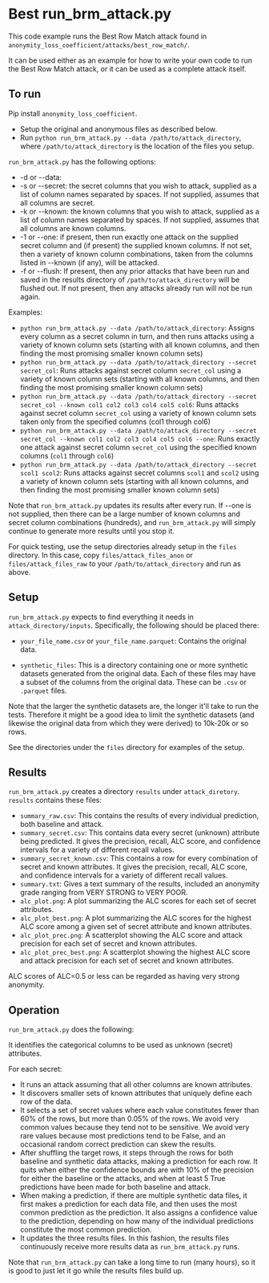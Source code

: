 # Best run_brm_attack.py

This code example runs the Best Row Match attack found in `anonymity_loss_coefficient/attacks/best_row_match/`.

It can be used either as an example for how to write your own code to run the Best Row Match attack, or it can be used as a complete attack itself.

## To run

Pip install `anonymity_loss_coefficient`.

* Setup the original and anonymous files as described below.
* Run `python run_brm_attack.py --data /path/to/attack_directory`, where `/path/to/attack_directory` is the location of the files you setup.

`run_brm_attack.py` has the following options:
* -d or --data: <path to attack directory>
* -s or --secret: the secret columns that you wish to attack, supplied as a list of column names separated by spaces. If not supplied, assumes that all columns are secret.
* -k or --known: the known columns that you wish to attack, supplied as a list of column names separated by spaces. If not supplied, assumes that all columns are known columns.
* -1 or --one: if present, then run exactly one attack on the supplied secret column and (if present) the supplied known columns. If not set, then a variety of known column combinations, taken from the columns listed in --known (if any), will be attacked.
* -f or --flush: If present, then any prior attacks that have been run and saved in the results directory of `/path/to/attack_directory` will be flushed out. If not present, then any attacks already run will not be run again.

Examples:
* `python run_brm_attack.py --data /path/to/attack_directory`: Assigns every column as a secret column in turn, and then runs attacks using a variety of known column sets (starting with all known columns, and then finding the most promising smaller known column sets)
* `python run_brm_attack.py --data /path/to/attack_directory --secret secret_col`: Runs attacks against secret column `secret_col` using a variety of known column sets (starting with all known columns, and then finding the most promising smaller known column sets)
* `python run_brm_attack.py --data /path/to/attack_directory --secret secret_col --known col1 col2 col3 col4 col5 col6`: Runs attacks against secret column `secret_col` using a variety of known column sets taken only from the specified columns (col1 through col6)
* `python run_brm_attack.py --data /path/to/attack_directory --secret secret_col --known col1 col2 col3 col4 col5 col6 --one`: Runs exactly one attack against secret column `secret_col` using the specified known columns (`col1` through `col6`)
* `python run_brm_attack.py --data /path/to/attack_directory --secret scol1 scol2`: Runs attacks against secret columns `scol1` and `scol2` using a variety of known column sets (starting with all known columns, and then finding the most promising smaller known column sets)


Note that `run_brm_attack.py` updates its results after every run. If --one is not supplied, then there can be a large number of known columns and secret column combinations (hundreds), and `run_brm_attack.py` will simply continue to generate more results until you stop it.

For quick testing, use the setup directories already setup in the `files` directory. In this case, copy `files/attack_files_anon` or `files/attack_files_raw` to your `/path/to/attack_directory` and run as above.

## Setup

`run_brm_attack.py` expects to find everything it needs in `attack_directory/inputs`. Specifically, the following should be placed there:

* `your_file_name.csv` or `your_file_name.parquet`: Contains the original data.

* `synthetic_files`: This is a directory containing one or more synthetic datasets generated from the original data. Each of these files may have a subset of the columns from the original data. These can be `.csv` or `.parquet` files.

Note that the larger the synthetic datasets are, the longer it'll take to run the tests. Therefore it might be a good idea to limit the synthetic datasets (and likewise the original data from which they were derived) to 10k-20k or so rows.

See the directories under the `files` directory for examples of the setup.


## Results

`run_brm_attack.py` creates a directory `results` under `attack_diretory`. `results` contains these files:

* `summary_raw.csv`: This contains the results of every individual prediction, both baseline and attack.
* `summary_secret.csv`: This contains data every secret (unknown) attribute being predicted. It gives the precision, recall, ALC score, and confidence intervals for a variety of different recall values.
* `summary_secret_known.csv`: This contains a row for every combination of secret and known attributes. It gives the precision, recall, ALC score, and confidence intervals for a variety of different recall values.
* `summary.txt`: Gives a text summary of the results, included an anonymity grade ranging from VERY STRONG to VERY POOR.
* `alc_plot.png`: A plot summarizing the ALC scores for each set of secret attributes.
* `alc_plot_best.png`: A plot summarizing the ALC scores for the highest ALC score among a given set of secret attribute and known attributes.
* `alc_plot_prec.png`: A scatterplot showing the ALC score and attack precision for each set of secret and known attributes.
* `alc_plot_prec_best.png`: A scatterplot showing the highest ALC score and attack precision for each set of secret and known attributes.

ALC scores of ALC=0.5 or less can be regarded as having very strong anonymity.


## Operation

`run_brm_attack.py` does the following:

It identifies the categorical columns to be used as unknown (secret) attributes.

For each secret:

* It runs an attack assuming that all other columns are known attributes.
* It discovers smaller sets of known attributes that uniquely define each row of the data.
* It selects a set of secret values where each value constitutes fewer than 60% of the rows, but more than 0.05% of the rows. We avoid very common values because they tend not to be sensitive. We avoid very rare values because most predictions tend to be False, and an occasional random correct prediction can skew the results.
* After shuffling the target rows, it steps through the rows for both baseline and synthetic data attacks, making a prediction for each row. It quits when either the confidence bounds are with 10% of the precision for either the baseline or the attacks, and when at least 5 True predictions have been made for both baseline and attack.
* When making a prediction, if there are multiple synthetic data files, it first makes a prediction for each data file, and then uses the most common prediction as the prediction. It also assigns a confidence value to the prediction, depending on how many of the individual predictions constitute the most common prediction.
* It updates the three results files. In this fashion, the results files continuously receive more results data as `run_brm_attack.py` runs.

Note that `run_brm_attack.py` can take a long time to run (many hours), so it is good to just let it go while the results files build up.